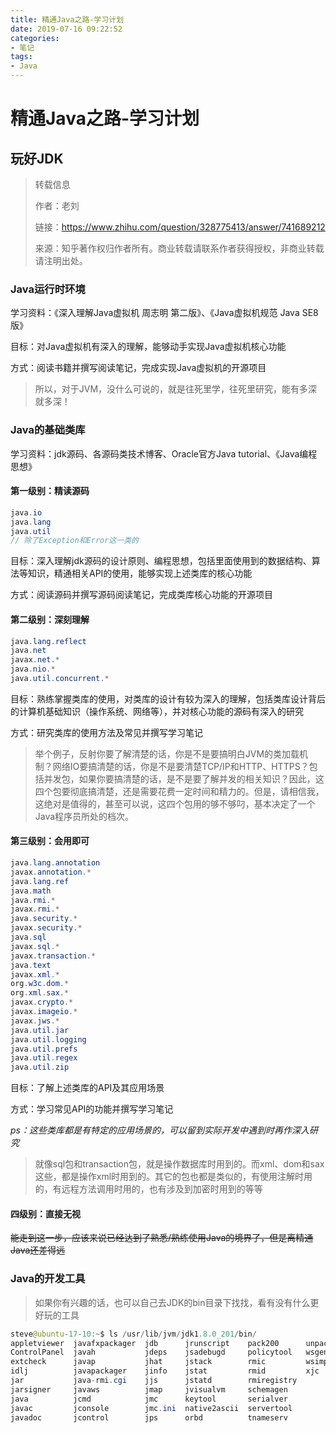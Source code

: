 ```yaml
---
title: 精通Java之路-学习计划
date: 2019-07-16 09:22:52
categories:
- 笔记
tags:
- Java
---
```


# 精通Java之路-学习计划

## 玩好JDK

> 转载信息
>
> 作者：老刘
>
> 链接：https://www.zhihu.com/question/328775413/answer/741689212
>
> 来源：知乎著作权归作者所有。商业转载请联系作者获得授权，非商业转载请注明出处。

### Java运行时环境

学习资料：《深入理解Java虚拟机 周志明 第二版》、《Java虚拟机规范 Java SE8版》

目标：对Java虚拟机有深入的理解，能够动手实现Java虚拟机核心功能

方式：阅读书籍并撰写阅读笔记，完成实现Java虚拟机的开源项目

> 所以，对于JVM，没什么可说的，就是往死里学，往死里研究，能有多深就多深！

### Java的基础类库

学习资料：jdk源码、各源码类技术博客、Oracle官方Java tutorial、《Java编程思想》

#### 第一级别：精读源码

```java
java.io
java.lang
java.util
// 除了Exception和Error这一类的
```

目标：深入理解jdk源码的设计原则、编程思想，包括里面使用到的数据结构、算法等知识，精通相关API的使用，能够实现上述类库的核心功能

方式：阅读源码并撰写源码阅读笔记，完成类库核心功能的开源项目

#### **第二级别：深刻理解**

```java
java.lang.reflect
java.net
javax.net.*
java.nio.*
java.util.concurrent.*
```

目标：熟练掌握类库的使用，对类库的设计有较为深入的理解，包括类库设计背后的计算机基础知识（操作系统、网络等），并对核心功能的源码有深入的研究

方式：研究类库的使用方法及常见并撰写学习笔记

> 举个例子，反射你要了解清楚的话，你是不是要搞明白JVM的类加载机制？网络IO要搞清楚的话，你是不是要清楚TCP/IP和HTTP、HTTPS？包括并发包，如果你要搞清楚的话，是不是要了解并发的相关知识？因此，这四个包要彻底搞清楚，还是需要花费一定时间和精力的。但是，请相信我，这绝对是值得的，甚至可以说，这四个包用的够不够叼，基本决定了一个Java程序员所处的档次。
> 

#### **第三级别：会用即可**

```java
java.lang.annotation
javax.annotation.*
java.lang.ref
java.math
java.rmi.*
javax.rmi.*
java.security.*
javax.security.*
java.sql
javax.sql.*
javax.transaction.*
java.text
javax.xml.*
org.w3c.dom.*
org.xml.sax.*
javax.crypto.*
javax.imageio.*
javax.jws.*
java.util.jar
java.util.logging
java.util.prefs
java.util.regex
java.util.zip
```

目标：了解上述类库的API及其应用场景

方式：学习常见API的功能并撰写学习笔记

*ps：这些类库都是有特定的应用场景的，可以留到实际开发中遇到时再作深入研究*

> 就像sql包和transaction包，就是操作数据库时用到的。而xml、dom和sax这些，都是操作xml时用到的。其它的包也都是类似的，有使用注解时用的，有远程方法调用时用的，也有涉及到加密时用到的等等

#### **四级别：直接无视**

~~能走到这一步，应该来说已经达到了熟悉/熟练使用Java的境界了，但是离精通Java还差得远~~

### Java的开发工具

> 如果你有兴趣的话，也可以自己去JDK的bin目录下找找，看有没有什么更好玩的工具

```java
steve@ubuntu-17-10:~$ ls /usr/lib/jvm/jdk1.8.0_201/bin/
appletviewer  javafxpackager  jdb      jrunscript    pack200      unpack200
ControlPanel  javah           jdeps    jsadebugd     policytool   wsgen
extcheck      javap           jhat     jstack        rmic         wsimport
idlj          javapackager    jinfo    jstat         rmid         xjc
jar           java-rmi.cgi    jjs      jstatd        rmiregistry
jarsigner     javaws          jmap     jvisualvm     schemagen
java          jcmd            jmc      keytool       serialver
javac         jconsole        jmc.ini  native2ascii  servertool
javadoc       jcontrol        jps      orbd          tnameserv
```

